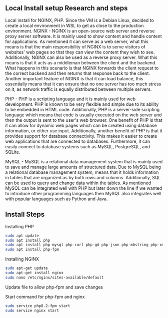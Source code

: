 ## Local Install setup Research and steps
Local install for NGINX, PHP. Since the VM is a Debian Linux, decided to create a local environment in WSL to get as close to the production environment.
NGINX - NGINX is an open-source web server and reverse proxy server software. It is mainly used to show content and handle content for applications. As mentioned it can serve as a web server, what this means is that the main responsibility of NGINX is to serve visitors of websites' web pages so that they can view the content they wish to see. Additionally, NGINX can also be used as a reverse proxy server. What this means is that it acts as a middleman between the client and the backend. What happens in this scenario is that NGINX forwards the client request to the correct backend and then returns that response back to the client. Another important feature of NGINX is that it can load balance, this essentially means that it can ensure that no one server has too much stress on it, as network traffic is equally distributed between multiple servers.

PHP - PHP is a scripting language and it is mainly used for web development. PHP is known to be very flexible and simple due to its ability to be embedded in HTML code. Additionally, PHP is a server-side scripting language which means that code is usually executed on the web server and then the output is sent to the user's web browser. One benefit of PHP is that it can allow for dynamic web pages which can be created using database information, or either use input. Additionally, another benefit of PHP is that it provides support for database connectivity. This makes it easier to create web applications that are connected to databases. Furthermore, it can easily connect to database systems such as MySQL, PostgreSQL, and SQLite.

MySQL - MySQL is a relational data management system that is mainly used to save and manage large amounts of structured data. Due to MySQL being a relational database management system, means that it holds information in tables that are organized as by both rows and columns. Additionally, SQL can be used to query and change data within the tables. As mentioned MySQL can be integrated well with PHP but later down the line if we wanted to introduce other programming languages then MySQL also integrates well with popular languages such as Python and Java.        

## Install Steps
Installing PHP 
```sh
sudo apt update 
sudo apt install php
sudo apt install php-mysql php-curl php-gd php-json php-mbstring php-xml php-zip
sudo apt install php-fpm
```
Installing NGINX
```sh
sudo apt-get update
sudo apt-get install nginx
sudo nano /etc/nginx/sites-available/default
```
Update file to allow php-fpm and save changes

Start command for php-fpm and nginx 
```sh
sudo service php8.2-fpm start
sudo service nginx start
```
